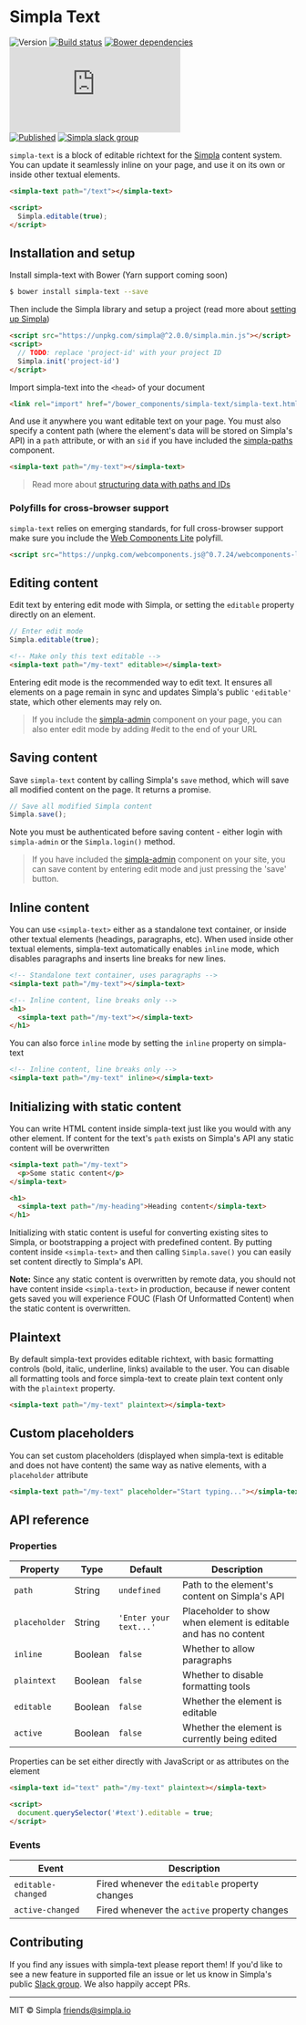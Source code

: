 # Simpla Text
![Version][bower-badge] [![Build status][travis-badge]][travis-url] [![Bower dependencies][bowerdeps-badge]][bowerdeps-url] ![Size][size-badge] <br> 
[![Published][webcomponents-badge]][webcomponents-url] [![Simpla slack group][slack-badge]][slack-url]

`simpla-text` is a block of editable richtext for the [Simpla](https://www.simpla.io) content system. You can update it seamlessly inline on your page, and use it on its own or inside other textual elements.

<!---
```
<custom-element-demo>
  <template>
    <script src="../webcomponentsjs/webcomponents-lite.js"></script>
    <link rel="import" href="simpla-text.html">

    <script src="https://unpkg.com/simpla@2.0.0-preview/simpla.js"></script>
    <script>
      Simpla.init('local');
    </script>
    <next-code-block></next-code-block>
  </template>
</custom-element-demo>
```
-->
```html
<simpla-text path="/text"></simpla-text>

<script>
  Simpla.editable(true);
</script>
```

## Installation and setup

Install simpla-text with Bower (Yarn support coming soon)

```sh
$ bower install simpla-text --save
```

Then include the Simpla library and setup a project (read more about [setting up Simpla](https://www.simpla.io/docs/guides/get-started))

```html
<script src="https://unpkg.com/simpla@^2.0.0/simpla.min.js"></script>
<script>
  // TODO: replace 'project-id' with your project ID
  Simpla.init('project-id')
</script>
```

Import simpla-text into the `<head>` of your document

```html
<link rel="import" href="/bower_components/simpla-text/simpla-text.html" async>
```

And use it anywhere you want editable text on your page. You must also specify a content path (where the element's data will be stored on Simpla's API) in a `path` attribute, or with an `sid` if you have included the [simpla-paths](https://github.com/SimplaElements/simpla-paths) component.

```html
<simpla-text path="/my-text"></simpla-text>
```

> Read more about [structuring data with paths and IDs](https://www.simpla.io/docs/guides/structuring-data)

### Polyfills for cross-browser support

`simpla-text` relies on emerging standards, for full cross-browser support make sure you include the [Web Components Lite](https://github.com/webcomponents/webcomponentsjs) polyfill.

```html
<script src="https://unpkg.com/webcomponents.js@^0.7.24/webcomponents-lite.min.js"></script>
```

## Editing content

Edit text by entering edit mode with Simpla, or setting the `editable` property directly on an element.

```js
// Enter edit mode
Simpla.editable(true);
```

```html
<!-- Make only this text editable -->
<simpla-text path="/my-text" editable></simpla-text>
```

Entering edit mode is the recommended way to edit text. It ensures all elements on a page remain in sync and updates Simpla's public `'editable'` state, which other elements may rely on.

> If you include the [simpla-admin](https://webcomponents.org/element/SimplaElements/simpla-admin) component on your page, you can also enter edit mode by adding #edit to the end of your URL

## Saving content

Save `simpla-text` content by calling Simpla's `save` method, which will save all modified content on the page. It returns a promise.

```js
// Save all modified Simpla content
Simpla.save();
```

Note you must be authenticated before saving content - either login with `simpla-admin` or the `Simpla.login()` method.

> If you have included the [simpla-admin](http://webcomponents.org/element/SimplaElements/simpla-admin) component on your site, you can save content by entering edit mode and just pressing the 'save' button.

## Inline content

You can use `<simpla-text>` either as a standalone text container, or inside other textual elements (headings, paragraphs, etc). When used inside other textual elements, simpla-text automatically enables `inline` mode, which disables paragraphs and inserts line breaks for new lines.

```html
<!-- Standalone text container, uses paragraphs -->
<simpla-text path="/my-text"></simpla-text>

<!-- Inline content, line breaks only -->
<h1>
  <simpla-text path="/my-text"></simpla-text>
</h1>
```

You can also force `inline` mode by setting the `inline` property on simpla-text

```html
<!-- Inline content, line breaks only -->
<simpla-text path="/my-text" inline></simpla-text>
```

## Initializing with static content

You can write HTML content inside simpla-text just like you would with any other element. If content for the text's `path` exists on Simpla's API any static content will be overwritten

```html
<simpla-text path="/my-text">
  <p>Some static content</p>
</simpla-text>

<h1>
  <simpla-text path="/my-heading">Heading content</simpla-text>
</h1>
```

Initializing with static content is useful for converting existing sites to Simpla, or bootstrapping a project with predefined content. By putting content inside `<simpla-text>` and then calling `Simpla.save()` you can easily set content directly to Simpla's API.

**Note:** Since any static content is overwritten by remote data, you should not have content inside `<simpla-text>` in production, because if newer content gets saved you will experience FOUC (Flash Of Unformatted Content) when the static content is overwritten.

## Plaintext

By default simpla-text provides editable richtext, with basic formatting controls (bold, italic, underline, links) available to the user. You can disable all formatting tools and force simpla-text to create plain text content only with the `plaintext` property.

```html
<simpla-text path="/my-text" plaintext></simpla-text>
```

## Custom placeholders

You can set custom placeholders (displayed when simpla-text is editable and does not have content) the same way as native elements, with a `placeholder` attribute

```html
<simpla-text path="/my-text" placeholder="Start typing..."></simpla-text>
```


## API reference

### Properties

Property      | Type    | Default                | Description                                                  
------------- | ------- | ---------------------- | -----------                                                  
`path`        | String  | `undefined`            | Path to the element's content on Simpla's API                
`placeholder` | String  | `'Enter your text...'` | Placeholder to show when element is editable and has no content 
`inline`      | Boolean | `false`                | Whether to allow paragraphs
`plaintext`   | Boolean | `false`                | Whether to disable formatting tools                         
`editable`    | Boolean | `false`                | Whether the element is editable                                 
`active`      | Boolean | `false`                | Whether the element is currently being edited                                 

Properties can be set either directly with JavaScript or as attributes on the element

```html
<simpla-text id="text" path="/my-text" plaintext></simpla-text> 

<script>
  document.querySelector('#text').editable = true;
</script>
```

### Events

Event              | Description                                    
------------------ | -----------                                    
`editable-changed` | Fired whenever the `editable` property changes 
`active-changed`   | Fired whenever the `active` property changes   

## Contributing

If you find any issues with simpla-text please report them! If you'd like to see a new feature in supported file an issue or let us know in Simpla's public [Slack group](https://slack.simpla.io). We also happily accept PRs. 

---

MIT © Simpla <friends@simpla.io>

[bower-badge]: https://img.shields.io/bower/v/simpla-text.svg
[bowerlicense-badge]: https://img.shields.io/bower/l/simpla-text.svg
[travis-badge]: https://img.shields.io/travis/SimplaElements/simpla-text.svg
[travis-url]: https://travis-ci.org/SimplaElements/simpla-text
[bowerdeps-badge]: https://img.shields.io/gemnasium/SimplaElements/simpla-text.svg
[bowerdeps-url]: https://gemnasium.com/bower/simpla-text
[size-badge]: https://badges.herokuapp.com/size/github/SimplaElements/simpla-text/master/simpla-text.html?gzip=true&color=blue
[webcomponents-badge]: https://img.shields.io/badge/webcomponents.org-published-blue.svg
[webcomponents-url]: https://www.webcomponents.org/element/SimplaElements/simpla-text
[slack-badge]: http://slack.simpla.io/badge.svg
[slack-url]: https://slack.simpla.io

